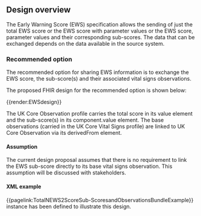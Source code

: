 ## Design overview

The Early Warning Score (EWS) specification allows the sending of just the total EWS score or the EWS score with parameter values or the EWS score, parameter values and their corresponding sub-scores.
The data that can be exchanged depends on the data available in the source system.

### Recommended option

The recommended option for sharing EWS information is to exchange the EWS score, the sub-score(s) and their associated vital signs observations.

The proposed FHIR design for the recommended option is shown below:

{{render:EWSdesign}}

The UK Core Observation profile carries the total score in its value element and the sub-score(s) in its component.value element. The base observations (carried in the UK Core Vital Signs profile) are linked to UK Core Observation via its derivedFrom element.

#### Assumption

The current design proposal assumes that there is no requirement to link the EWS sub-score directly to its base vital signs observation. This  assumption will be discussed with stakeholders.

#### XML example

 {{pagelink:TotalNEWS2ScoreSub-ScoresandObservationsBundleExample}} instance has been defined to illustrate this design.